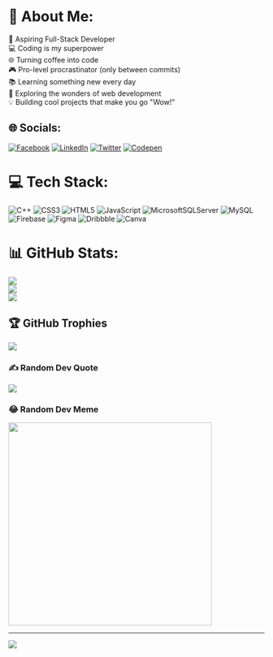 # 💫 About Me:
🚀 Aspiring Full-Stack Developer<br>💻 Coding is my superpower<br>🌐 Turning coffee into code<br>🎮 Pro-level procrastinator (only between commits)<br>📚 Learning something new every day<br> 🔭 Exploring the wonders of web development<br> 💡 Building cool projects that make you go "Wow!"


## 🌐 Socials:
[![Facebook](https://img.shields.io/badge/Facebook-%231877F2.svg?logo=Facebook&logoColor=white)](https://www.facebook.com/brijesh.pujari.33) [![LinkedIn](https://img.shields.io/badge/LinkedIn-%230077B5.svg?logo=linkedin&logoColor=white)](https://www.linkedin.com/in/brijesh-poojary-34090421b/) [![Twitter](https://img.shields.io/badge/Twitter-%231DA1F2.svg?logo=Twitter&logoColor=white)](https://twitter.com/brijesh_p3) [![Codepen](https://img.shields.io/badge/Codepen-000000?style=for-the-badge&logo=codepen&logoColor=white)](https://codepen.io/Brijesh-Poojary) 

# 💻 Tech Stack:
![C++](https://img.shields.io/badge/c++-%2300599C.svg?style=for-the-badge&logo=c%2B%2B&logoColor=white) ![CSS3](https://img.shields.io/badge/css3-%231572B6.svg?style=for-the-badge&logo=css3&logoColor=white) ![HTML5](https://img.shields.io/badge/html5-%23E34F26.svg?style=for-the-badge&logo=html5&logoColor=white) ![JavaScript](https://img.shields.io/badge/javascript-%23323330.svg?style=for-the-badge&logo=javascript&logoColor=%23F7DF1E) ![MicrosoftSQLServer](https://img.shields.io/badge/Microsoft%20SQL%20Server-CC2927?style=for-the-badge&logo=microsoft%20sql%20server&logoColor=white) ![MySQL](https://img.shields.io/badge/mysql-%2300000f.svg?style=for-the-badge&logo=mysql&logoColor=white) ![Firebase](https://img.shields.io/badge/Firebase-039BE5?style=for-the-badge&logo=Firebase&logoColor=white) ![Figma](https://img.shields.io/badge/figma-%23F24E1E.svg?style=for-the-badge&logo=figma&logoColor=white) ![Dribbble](https://img.shields.io/badge/Dribbble-EA4C89?style=for-the-badge&logo=dribbble&logoColor=white) ![Canva](https://img.shields.io/badge/Canva-%2300C4CC.svg?style=for-the-badge&logo=Canva&logoColor=white)
# 📊 GitHub Stats:
![](https://github-readme-stats.vercel.app/api?username=brijesh1802&theme=omni&hide_border=false&include_all_commits=true&count_private=true)<br/>
![](https://github-readme-streak-stats.herokuapp.com/?user=brijesh1802&theme=omni&hide_border=false)<br/>
![](https://github-readme-stats.vercel.app/api/top-langs/?username=brijesh1802&theme=omni&hide_border=false&include_all_commits=true&count_private=true&layout=compact)

## 🏆 GitHub Trophies
![](https://github-profile-trophy.vercel.app/?username=brijesh_1802&theme=radical&no-frame=false&no-bg=false&margin-w=4)

### ✍️ Random Dev Quote
![](https://quotes-github-readme.vercel.app/api?type=horizontal&theme=merko)

### 😂 Random Dev Meme
<img src='https://randommeme-five.vercel.app/' style="height: 400px;"/>

---
[![](https://visitcount.itsvg.in/api?id=hydra&icon=0&color=0)](https://visitcount.itsvg.in)

<!-- Proudly created with GPRM ( https://gprm.itsvg.in ) -->
